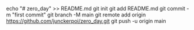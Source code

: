 echo "# zero_day" >> README.md
  git init
  git add README.md
  git commit -m "first commit"
  git branch -M main
  git remote add origin https://github.com/junckerpoi/zero_day.git
  git push -u origin main
